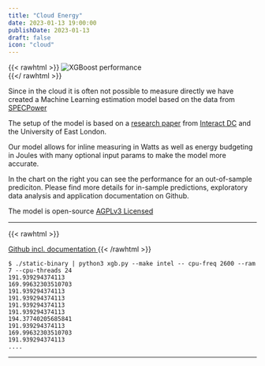 ```yaml
---
title: "Cloud Energy"
date: 2023-01-13 19:00:00
publishDate: 2023-01-13
draft: false
icon: "cloud"
---
```



{{< rawhtml >}}
<img class="ui big floated right rounded bordered image" src="https://github.com/green-coding-berlin/spec-power-model/raw/main/img/hp_synergy_480_Gen10_Plus.png" alt="XGBoost performance" loading="lazy" style="margin:auto;">
<br>
{{</ rawhtml >}}




Since in the cloud it is often not possible to measure directly we have created a Machine Learning estimation model
based on the data from [SPECPower](https://www.spec.org/power_ssj2008/)

The setup of the model is based on a [research paper](https://interactdc.com/static/images/documents/Elsevier_Journal.pdf) from [Interact DC](https://interactdc.com/) and the University of East London.

Our model allows for inline measuring in Watts as well as energy budgeting in Joules with many optional input
params to make the model more accurate.

In the chart on the right you can see the performance for an out-of-sample prediciton. Please find more details
for in-sample predictions, exploratory data analysis and application documentation on Github.

The model is open-source [AGPLv3 Licensed](https://github.com/green-coding-berlin/green-metrics-tool/blob/main/LICENSE)

---

{{< rawhtml >}} 
    <a class="ui labeled button" href="https://github.com/green-coding-berlin/spec-power-model">
    <div class="ui button">
        <i class="code branch icon"></i>
    </div>
    <span class="ui basic label">
        Github incl. documentation
    </span>
</a>
{{< /rawhtml >}}

```
$ ./static-binary | python3 xgb.py --make intel -- cpu-freq 2600 --ram 7 --cpu-threads 24 
191.939294374113
169.99632303510703
191.939294374113
191.939294374113
191.939294374113
191.939294374113
194.37740205685841
191.939294374113
169.99632303510703
191.939294374113
....
```

---


